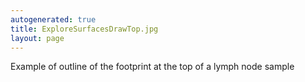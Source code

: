 ```yaml
---
autogenerated: true
title: ExploreSurfacesDrawTop.jpg
layout: page
---
```


Example of outline of the footprint at the top of a lymph node sample
